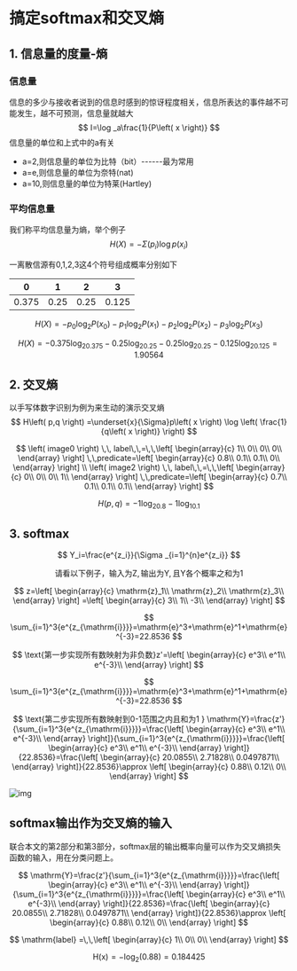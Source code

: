 # 搞定softmax和交叉熵

## 1. 信息量的度量-熵

### 信息量

信息的多少与接收者说到的信息时感到的惊讶程度相关，信息所表达的事件越不可能发生，越不可预测，信息量就越大
$$
I=\log _a\frac{1}{P\left( x \right)}
$$
信息量的单位和上式中的a有关

- a=2,则信息量的单位为比特（bit）------最为常用
- a=e,则信息量的单位为奈特(nat)
- a=10,则信息量的单位为特莱(Hartley)





### 平均信息量

我们称平均信息量为熵，举个例子
$$
H\left( X \right) =-\Sigma \left( p_i \right) \log p\left( x_i \right)
$$

一离散信源有0,1,2,3这4个符号组成概率分别如下

| 0     | 1    | 2    | 3     |
| ----- | ---- | ---- | ----- |
| 0.375 | 0.25 | 0.25 | 0.125 |


$$
H\left( X \right) =-p_0\log _2P\left( x_0 \right) -p_1\log _2P\left( x_1 \right) -p_2\log _2P\left( x_2 \right) -p_3\log _2P\left( x_3 \right)
$$

$$
H\left( X \right) =-0.375\log _20.375-0.25\log _20.25-0.25\log _20.25-0.125\log _20.125=1.90564
$$

## 2. 交叉熵

以手写体数字识别为例为来生动的演示交叉熵
$$
H\left( p,q \right) =\underset{x}{\Sigma}p\left( x \right) \log \left( \frac{1}{q\left( x \right)} \right)
$$


$$
\left( image0 \right) \,\, label\,\,=\,\,\left[ \begin{array}{c}
	1\\
	0\\
	0\\
	0\\
\end{array} \right] \,\,predicate=\left[ \begin{array}{c}
	0.8\\
	0.1\\
	0.1\\
	0\\
\end{array} \right] 
\\
\left( image2 \right) \,\, label\,\,=\,\,\left[ \begin{array}{c}
	0\\
	0\\
	0\\
	1\\
\end{array} \right] \,\,predicate=\left[ \begin{array}{c}
	0.7\\
	0.1\\
	0.1\\
	0.1\\
\end{array} \right]
$$

$$
H\left( p,q \right) =-1\log _20.8-1\log _10.1
$$


## 3. softmax

$$
Y_i=\frac{e^{z_i}}{\Sigma _{i=1}^{n}e^{z_i}}
$$

$$
\text{请看以下例子，输入为Z},\text{输出为Y},\text{且Y各个概率之和为}1
$$


$$
z=\left[ \begin{array}{c}
	\mathrm{z}_1\\
	\mathrm{z}_2\\
	\mathrm{z}_3\\
\end{array} \right] =\left[ \begin{array}{c}
	3\\
	1\\
	-3\\
\end{array} \right]
$$

$$
\sum_{i=1}^3{e^{z_{\mathrm{i}}}}=\mathrm{e}^3+\mathrm{e}^1+\mathrm{e}^{-3}=22.8536
$$

$$
\text{第一步实现所有数映射为非负数}z'=\left[ \begin{array}{c}
	e^3\\
	e^1\\
	e^{-3}\\
\end{array} \right]
$$

$$
\sum_{i=1}^3{e^{z_{\mathrm{i}}}}=\mathrm{e}^3+\mathrm{e}^1+\mathrm{e}^{-3}=22.8536
$$


$$
\text{第二步实现所有数映射到0-1范围之内且和为1 } \mathrm{Y}=\frac{z'}{\sum_{i=1}^3{e^{z_{\mathrm{i}}}}}=\frac{\left[ \begin{array}{c}
	e^3\\
	e^1\\
	e^{-3}\\
\end{array} \right]}{\sum_{i=1}^3{e^{z_{\mathrm{i}}}}}=\frac{\left[ \begin{array}{c}
	e^3\\
	e^1\\
	e^{-3}\\
\end{array} \right]}{22.8536}=\frac{\left[ \begin{array}{c}
	20.0855\\
	2.71828\\
	0.0497871\\
\end{array} \right]}{22.8536}\approx \left[ \begin{array}{c}
	0.88\\
	0.12\\
	0\\
\end{array} \right]
$$


![img](https://pic2.zhimg.com/v2-11758fbc2fc5bbbc60106926625b3a4f_1440w.jpg?source=172ae18b)



## softmax输出作为交叉熵的输入



联合本文的第2部分和第3部分，softmax层的输出概率向量可以作为交叉熵损失函数的输入，用在分类问题上。


$$
\mathrm{Y}=\frac{z'}{\sum_{i=1}^3{e^{z_{\mathrm{i}}}}}=\frac{\left[ \begin{array}{c}
	e^3\\
	e^1\\
	e^{-3}\\
\end{array} \right]}{\sum_{i=1}^3{e^{z_{\mathrm{i}}}}}=\frac{\left[ \begin{array}{c}
	e^3\\
	e^1\\
	e^{-3}\\
\end{array} \right]}{22.8536}=\frac{\left[ \begin{array}{c}
	20.0855\\
	2.71828\\
	0.0497871\\
\end{array} \right]}{22.8536}\approx \left[ \begin{array}{c}
	0.88\\
	0.12\\
	0\\
\end{array} \right]
$$

$$
\mathrm{label} =\,\,\left[ \begin{array}{c}
	1\\
	0\\
	0\\
\end{array} \right]
$$


$$
\mathrm{H}\left( \mathrm{x} \right) =-\log _2\left( 0.88 \right) =0.184425
$$
